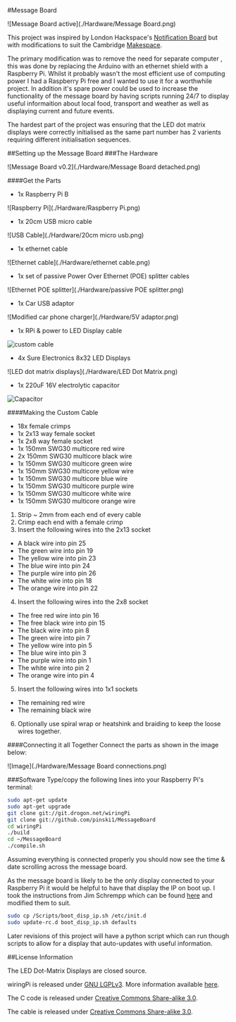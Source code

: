 #Message Board

![Message Board active](./Hardware/Message Board.png)

This project was inspired by London Hackspace's [Notification Board](https://wiki.london.hackspace.org.uk/view/Project:Notification_Board) but with modifications to suit the Cambridge [Makespace](http://makespace.org/).

The primary modification was to remove the need for separate computer , this was done by replacing the Arduino with an ethernet shield with a Raspberry Pi. Whilst it probably wasn't the most efficient use of computing power I had a Raspberry Pi free and I wanted to use it for a worthwhile project. In addition it's spare power could be used to increase the functionality of the message board by having scripts running 24/7 to display useful informaition about local food, transport and weather as well as displaying current and future events.

The hardest part of the project was ensuring that the LED dot matrix displays were correctly initialised as the same part number has 2 varients requiring different initialisation sequences.

##Setting up the Message Board
###The Hardware

![Message Board v0.2](./Hardware/Message Board detached.png)

####Get the Parts
* 1x Raspberry Pi B

![Raspberry Pi](./Hardware/Raspberry Pi.png)

* 1x 20cm USB micro cable

![USB Cable](./Hardware/20cm micro usb.png)

* 1x ethernet cable

![Ethernet cable](./Hardware/ethernet cable.png)

* 1x set of passive Power Over Ethernet (POE) splitter cables

![Ethernet POE splitter](./Hardware/passive POE splitter.png)

* 1x Car USB adaptor

![Modified car phone charger](./Hardware/5V adaptor.png)

* 1x RPi & power to LED Display cable

![custom cable]()

* 4x Sure Electronics 8x32 LED Displays

![LED dot matrix displays](./Hardware/LED Dot Matrix.png)

* 1x 220uF 16V electrolytic capacitor

![Capacitor]()

####Making the Custom Cable
* 18x female crimps
* 1x 2x13 way female socket
* 1x 2x8 way female socket
* 1x 150mm SWG30 multicore red wire
* 2x 150mm SWG30 multicore black wire
* 1x 150mm SWG30 multicore green wire
* 1x 150mm SWG30 multicore yellow wire
* 1x 150mm SWG30 multicore blue wire
* 1x 150mm SWG30 multicore purple wire
* 1x 150mm SWG30 multicore white wire
* 1x 150mm SWG30 multicore orange wire

1. Strip ~ 2mm from each end of every cable
2. Crimp each end with a female crimp
3. Insert the following wires into the 2x13 socket
 * A black wire into pin 25
 * The green wire into pin 19
 * The yellow wire into pin 23
 * The blue wire into pin 24
 * The purple wire into pin 26
 * The white wire into pin 18
 * The orange wire into pin 22
4. Insert the following wires into the 2x8 socket
 * The free red wire into pin 16
 * The free black wire into pin 15
 * The black wire into pin 8
 * The green wire into pin 7
 * The yellow wire into pin 5
 * The blue wire into pin 3
 * The purple wire into pin 1
 * The white wire into pin 2
 * The orange wire into pin 4
5. Insert the following wires into 1x1 sockets
 * The remaining red wire
 * The remaining black wire
6. Optionally use spiral wrap or heatshink and braiding to keep the loose wires together.

####Connecting it all Together
Connect the parts as shown in the image below:

![Image](./Hardware/Message Board connections.png)

###Software
Type/copy the following lines into your Raspberry Pi's terminal:
```bash
sudo apt-get update
sudo apt-get upgrade
git clone git://git.drogon.net/wiringPi
git clone git://github.com/pinski1/MessageBoard
cd wiringPi
./build
cd ~/MessageBoard
./compile.sh
```
Assuming everything is connected properly you should now see the time & date scrolling across the message board.

As the message board is likely to be the only display connected to your Raspberry Pi it would be helpful to have that display the IP on boot up. I took the instructions from Jim Schrempp which can be found [here](http://www.jimschrempp.com/features/computer/rpi_boot_email.htm) and modified them to suit.
```bash
sudo cp /Scripts/boot_disp_ip.sh /etc/init.d
sudo update-rc.d boot_disp_ip.sh defaults
```

Later revisions of this project will have a python script which can run though scripts to allow for a display that auto-updates with useful information.

##License Information

The LED Dot-Matrix Displays are closed source.

wiringPi is released under [GNU LGPLv3](http://www.gnu.org/copyleft/lesser.html). More information available [here](http://wiringpi.com/).

The C code is released under [Creative Commons Share-alike 3.0](http://creativecommons.org/licenses/by-sa/3.0/).

The cable is released under [Creative Commons Share-alike 3.0](http://creativecommons.org/licenses/by-sa/3.0/).

